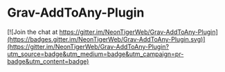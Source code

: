 # Grav-AddToAny-Plugin

[![Join the chat at https://gitter.im/NeonTigerWeb/Grav-AddToAny-Plugin](https://badges.gitter.im/NeonTigerWeb/Grav-AddToAny-Plugin.svg)](https://gitter.im/NeonTigerWeb/Grav-AddToAny-Plugin?utm_source=badge&utm_medium=badge&utm_campaign=pr-badge&utm_content=badge)